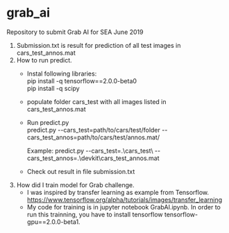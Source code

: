 # grab_ai
Repository to submit Grab AI for SEA June 2019

1.  Submission.txt is result for prediction of all test images in cars_test_annos.mat
1.  How to run predict.
    * Instal following libraries:\
    pip install -q tensorflow==2.0.0-beta0\
    pip install -q scipy
    * populate folder cars_test with all images listed in cars_test_annos.mat
    
    * Run predict.py  
      predict.py --cars_test=path/to/cars/test/folder --cars_test_annos=path/to/cars/test/annos.mat/ 
      
      Example: predict.py --cars_test=.\\cars_test\\ --cars_test_annos=.\\devkit\\cars_test_annos.mat
    * Check out result  in file submission.txt 
1.  How did I train model for Grab challenge.
    * I was inspired by transfer learning as example from Tensorflow.
    https://www.tensorflow.org/alpha/tutorials/images/transfer_learning
    * My code for training is in jupyter notebook GrabAI.ipynb. In order to run this trainning, you have to install tensorflow tensorflow-gpu==2.0.0-beta1.
